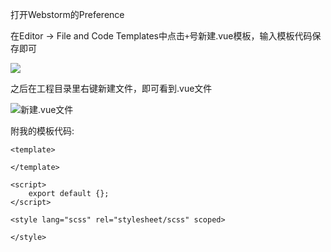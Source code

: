 打开Webstorm的Preference

在Editor -> File and Code Templates中点击`+`号新建.vue模板，输入模板代码保存即可

![](http://upload-images.jianshu.io/upload_images/1828354-01dcca5716312193.png?imageMogr2/auto-orient/strip%7CimageView2/2/w/1240)

之后在工程目录里右键新建文件，即可看到.vue文件

![新建.vue文件](http://upload-images.jianshu.io/upload_images/1828354-e44dd5f1f76bf92a.png?imageMogr2/auto-orient/strip%7CimageView2/2/w/1240)

附我的模板代码:
```
<template>

</template>

<script>
    export default {};
</script>

<style lang="scss" rel="stylesheet/scss" scoped>

</style>

```
